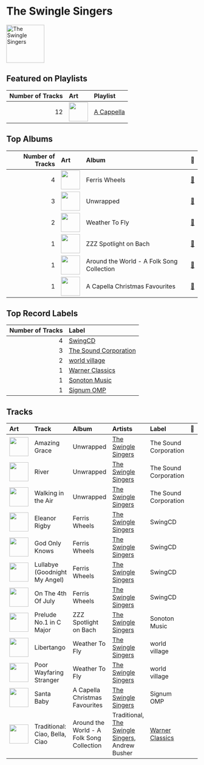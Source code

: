 
# The Swingle Singers


<img src="https://i.scdn.co/image/ab6761610000e5eb9874bc44189b9b1a619e2b11" alt="The Swingle Singers" width="100" />

## Featured on Playlists
|   Number of Tracks | Art                                                                                                                                                                                                                         | Playlist                                 |
|-------------------:|:----------------------------------------------------------------------------------------------------------------------------------------------------------------------------------------------------------------------------|:-----------------------------------------|
|                 12 | <img src="https://mosaic.scdn.co/640/ab67616d0000b2735d990e8b45c848dc22885f89ab67616d0000b27362f44cdb37183a309fc1032fab67616d0000b27384470dd6235917e2e40e11f0ab67616d0000b273bb7018e16a77e5ce4744fa93" alt="" width="50" /> | [A Cappella](../playlists/a_cappella.md) |
## Top Albums

|   Number of Tracks | Art                                                                                              | Album                                     | 🔗                                                          |
|-------------------:|:-------------------------------------------------------------------------------------------------|:------------------------------------------|:-----------------------------------------------------------|
|                  4 | <img src="https://i.scdn.co/image/ab67616d0000b27328c918d531af48c523963142" alt="" width="50" /> | Ferris Wheels                             | [🔗](https://open.spotify.com/album/5ASqFPQZT7iJ3Txsly4JIC) |
|                  3 | <img src="https://i.scdn.co/image/ab67616d0000b2731d9d3239217b0c4f75c15562" alt="" width="50" /> | Unwrapped                                 | [🔗](https://open.spotify.com/album/6ua3tHyrfZNh6CpZLzCAuT) |
|                  2 | <img src="https://i.scdn.co/image/ab67616d0000b273e82d230ecc34ad6fd5f873c1" alt="" width="50" /> | Weather To Fly                            | [🔗](https://open.spotify.com/album/2AW4oP7GeAcKOWRY5x7O0o) |
|                  1 | <img src="https://i.scdn.co/image/ab67616d0000b2738b1bdafdc4fd1983a8a8a198" alt="" width="50" /> | ZZZ Spotlight on Bach                     | [🔗](https://open.spotify.com/album/3qHHoQNFqZptsQE9Y3esLh) |
|                  1 | <img src="https://i.scdn.co/image/ab67616d0000b273fa70f75821d8ef6496b3ff64" alt="" width="50" /> | Around the World - A Folk Song Collection | [🔗](https://open.spotify.com/album/2YLEK2g3iwuhW4vp02XRnn) |
|                  1 | <img src="https://i.scdn.co/image/ab67616d0000b27395369441b4588e4419deb673" alt="" width="50" /> | A Capella Christmas Favourites            | [🔗](https://open.spotify.com/album/4PUNlc0snMF3Bqa8NeWLRk) |

## Top Record Labels

|   Number of Tracks | Label                                                       |
|-------------------:|:------------------------------------------------------------|
|                  4 | [SwingCD](../labels/swingcd.md)                             |
|                  3 | [The Sound Corporation](../labels/the_sound_corporation.md) |
|                  2 | [world village](../labels/world_village.md)                 |
|                  1 | [Warner Classics](../labels/warner_classics.md)             |
|                  1 | [Sonoton Music](../labels/sonoton_music.md)                 |
|                  1 | [Signum OMP](../labels/signum_omp.md)                       |

## Tracks

| Art                                                                                              | Track                          | Album                                     | Artists                                                                   | Label                                           | 💚   | 🔗                                                          |
|:-------------------------------------------------------------------------------------------------|:-------------------------------|:------------------------------------------|:--------------------------------------------------------------------------|:------------------------------------------------|:----|:-----------------------------------------------------------|
| <img src="https://i.scdn.co/image/ab67616d0000b2731d9d3239217b0c4f75c15562" alt="" width="50" /> | Amazing Grace                  | Unwrapped                                 | [The Swingle Singers](the_swingle_singers.md)                             | The Sound Corporation                           |     | [🔗](https://open.spotify.com/track/0o1XNwvgJaeS7FT4bRDMvg) |
| <img src="https://i.scdn.co/image/ab67616d0000b2731d9d3239217b0c4f75c15562" alt="" width="50" /> | River                          | Unwrapped                                 | [The Swingle Singers](the_swingle_singers.md)                             | The Sound Corporation                           |     | [🔗](https://open.spotify.com/track/3tRp2GXDcwHuUkHHjPMf04) |
| <img src="https://i.scdn.co/image/ab67616d0000b2731d9d3239217b0c4f75c15562" alt="" width="50" /> | Walking in the Air             | Unwrapped                                 | [The Swingle Singers](the_swingle_singers.md)                             | The Sound Corporation                           |     | [🔗](https://open.spotify.com/track/3slx8Bk62t6dAawHNzKAOu) |
| <img src="https://i.scdn.co/image/ab67616d0000b27328c918d531af48c523963142" alt="" width="50" /> | Eleanor Rigby                  | Ferris Wheels                             | [The Swingle Singers](the_swingle_singers.md)                             | SwingCD                                         |     | [🔗](https://open.spotify.com/track/4eAG3qbDfpjQZUpU5OzW0W) |
| <img src="https://i.scdn.co/image/ab67616d0000b27328c918d531af48c523963142" alt="" width="50" /> | God Only Knows                 | Ferris Wheels                             | [The Swingle Singers](the_swingle_singers.md)                             | SwingCD                                         |     | [🔗](https://open.spotify.com/track/6CrOQIE1PpRdh12PvmUt3c) |
| <img src="https://i.scdn.co/image/ab67616d0000b27328c918d531af48c523963142" alt="" width="50" /> | Lullabye (Goodnight My Angel)  | Ferris Wheels                             | [The Swingle Singers](the_swingle_singers.md)                             | SwingCD                                         |     | [🔗](https://open.spotify.com/track/1lCmkvrvjVsF53vovXU1h6) |
| <img src="https://i.scdn.co/image/ab67616d0000b27328c918d531af48c523963142" alt="" width="50" /> | On The 4th Of July             | Ferris Wheels                             | [The Swingle Singers](the_swingle_singers.md)                             | SwingCD                                         |     | [🔗](https://open.spotify.com/track/5cdFeHoKQs72WRAvr5zB2O) |
| <img src="https://i.scdn.co/image/ab67616d0000b2738b1bdafdc4fd1983a8a8a198" alt="" width="50" /> | Prelude No.1 in C Major        | ZZZ Spotlight on Bach                     | [The Swingle Singers](the_swingle_singers.md)                             | Sonoton Music                                   |     | [🔗](https://open.spotify.com/track/3xu4PEqXcUA34ZwbwPnD0L) |
| <img src="https://i.scdn.co/image/ab67616d0000b273e82d230ecc34ad6fd5f873c1" alt="" width="50" /> | Libertango                     | Weather To Fly                            | [The Swingle Singers](the_swingle_singers.md)                             | world village                                   |     | [🔗](https://open.spotify.com/track/1gJS3bMQ5B6z9PxVrr7F2Y) |
| <img src="https://i.scdn.co/image/ab67616d0000b273e82d230ecc34ad6fd5f873c1" alt="" width="50" /> | Poor Wayfaring Stranger        | Weather To Fly                            | [The Swingle Singers](the_swingle_singers.md)                             | world village                                   |     | [🔗](https://open.spotify.com/track/3vZI7kzLJgzZEVu8hB1ZTS) |
| <img src="https://i.scdn.co/image/ab67616d0000b27395369441b4588e4419deb673" alt="" width="50" /> | Santa Baby                     | A Capella Christmas Favourites            | [The Swingle Singers](the_swingle_singers.md)                             | Signum OMP                                      |     | [🔗](https://open.spotify.com/track/7307wo13OdM2bjMSbqE6o2) |
| <img src="https://i.scdn.co/image/ab67616d0000b273fa70f75821d8ef6496b3ff64" alt="" width="50" /> | Traditional: Ciao, Bella, Ciao | Around the World - A Folk Song Collection | Traditional, [The Swingle Singers](the_swingle_singers.md), Andrew Busher | [Warner Classics](../labels/warner_classics.md) |     | [🔗](https://open.spotify.com/track/6bVBff0oOgog8kjTPLUgBI) |
